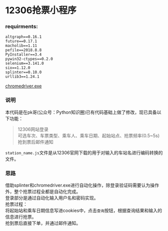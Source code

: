 12306抢票小程序
===
### requirments:
```
altgraph==0.16.1
future==0.17.1
macholib==1.11
pefile==2018.8.8
PyInstaller==3.4
pywin32-ctypes==0.2.0
selenium==3.141.0
six==1.12.0
splinter==0.10.0
urllib3==1.24.1
```
[chromedriver.exe](http://npm.taobao.org/mirrors/chromedriver/)

### 说明
本代码是在pk哥(公众号：Python知识圈)已有代码基础上做了修改，现已具备以下功能：  
>12306网站登录  
>可选车次、车票类型、乘车人、乘车日期、起始站点、抢票频率(0.5~5s)  
>抢到票后邮件通知  

`station_name.js`文件是从12306官网下载的用于对输入的车站名进行编码转换的文件。

### 思路
借助splinter和chromedriver.exe进行自动化操作，除登录验证码需要认为操作外，整个抢票过程全都是自动化完成。  
登录部分是通过自动化输入用户名和密码实现。  
抢票过程：  
将起始站和乘车日期信息写进cookies中，点击`查询`按钮，根据查询结果和输入的信息进行抢票。  
抢到票后直接下单，并通过邮件通知。  
